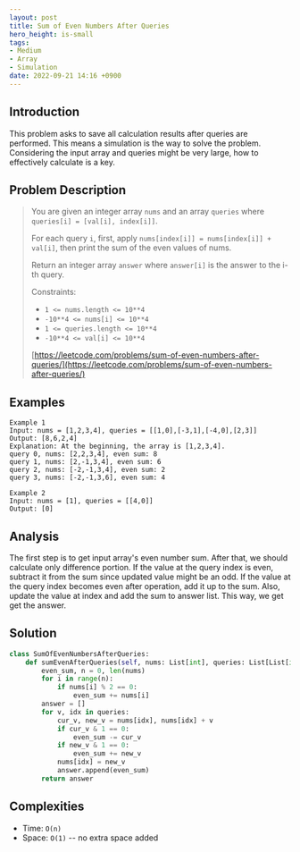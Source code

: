 ```yaml
---
layout: post
title: Sum of Even Numbers After Queries
hero_height: is-small
tags:
- Medium
- Array
- Simulation
date: 2022-09-21 14:16 +0900
---
```

## Introduction
This problem asks to save all calculation results after queries are performed.
This means a simulation is the way to solve the problem.
Considering the input array and queries might be very large, how to effectively calculate is a key.

## Problem Description
> You are given an integer array `nums` and an array `queries` where `queries[i] = [val[i], index[i]]`.
>
> For each query `i`, first, apply `nums[index[i]] = nums[index[i]] + val[i]`,
> then print the sum of the even values of nums.
>
> Return an integer array `answer` where `answer[i]` is the answer to the i-th query.
>
> Constraints:
> - `1 <= nums.length <= 10**4`
> - `-10**4 <= nums[i] <= 10**4`
> - `1 <= queries.length <= 10**4`
> - `-10**4 <= val[i] <= 10**4`
>
> [https://leetcode.com/problems/sum-of-even-numbers-after-queries/](https://leetcode.com/problems/sum-of-even-numbers-after-queries/)

## Examples
```
Example 1
Input: nums = [1,2,3,4], queries = [[1,0],[-3,1],[-4,0],[2,3]]
Output: [8,6,2,4]
Explanation: At the beginning, the array is [1,2,3,4].
query 0, nums: [2,2,3,4], even sum: 8
query 1, nums: [2,-1,3,4], even sum: 6
query 2, nums: [-2,-1,3,4], even sum: 2
query 3, nums: [-2,-1,3,6], even sum: 4
```

```
Example 2
Input: nums = [1], queries = [[4,0]]
Output: [0]
```

## Analysis
The first step is to get input array's even number sum.
After that, we should calculate only difference portion.
If the value at the query index is even, subtract it from the sum since updated value might be an odd.
If the value at the query index becomes even after operation, add it up to the sum.
Also, update the value at index and add the sum to answer list.
This way, we get get the answer.

## Solution
```python
class SumOfEvenNumbersAfterQueries:
    def sumEvenAfterQueries(self, nums: List[int], queries: List[List[int]]) -> List[int]:
        even_sum, n = 0, len(nums)
        for i in range(n):
            if nums[i] % 2 == 0:
                even_sum += nums[i]
        answer = []
        for v, idx in queries:
            cur_v, new_v = nums[idx], nums[idx] + v
            if cur_v & 1 == 0:
                even_sum -= cur_v
            if new_v & 1 == 0:
                even_sum += new_v
            nums[idx] = new_v
            answer.append(even_sum)
        return answer
```

## Complexities
- Time: `O(n)`
- Space: `O(1)` -- no extra space added
